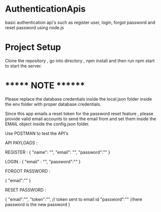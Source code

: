 # AuthenticationApis
basic authentication api's such as register user, login, forgot password and reset password using node.js

# Project Setup
Clone the repository , go into directory , npm install and then run npm start to start the server.

# ***** NOTE ******
Please replace the database credentials inside the local.json folder inside the env folder with proper database credentials.

Since this app emails a reset token for the password reset feature , please provide valid email accounts to send the email from and set them inside the EMAIL object inside the config.json folder.

Use POSTMAN to test the API's 

API PAYLOADS :

REGISTER :
{
"name": "",
"email": "",
"password":""
}

LOGIN :
{
"email" : "",
"password":""
}

FORGOT PASSWORD :

{
 "email":""
 }
 
RESET PASSWORD :
 
 {
 "email":"",
 "token":"",  // token sent to email id
 "password":"" //here password is the new password
 }
 
